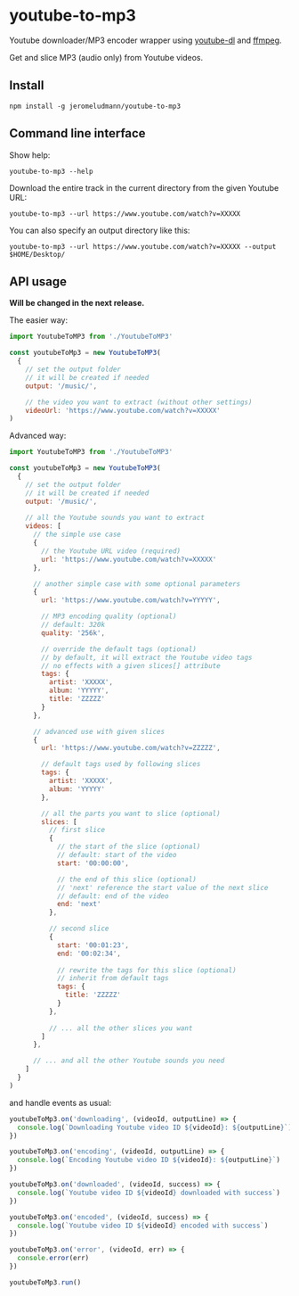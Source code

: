 # youtube-to-mp3

Youtube downloader/MP3 encoder wrapper using [youtube-dl](https://github.com/rg3/youtube-dl/) and [ffmpeg](https://ffmpeg.org/).

Get and slice MP3 (audio only) from Youtube videos.

## Install

```
npm install -g jeromeludmann/youtube-to-mp3
```

## Command line interface

Show help:
```
youtube-to-mp3 --help
```

Download the entire track in the current directory from the given Youtube URL:
```
youtube-to-mp3 --url https://www.youtube.com/watch?v=XXXXX
```
You can also specify an output directory like this:
```
youtube-to-mp3 --url https://www.youtube.com/watch?v=XXXXX --output $HOME/Desktop/
```

## API usage

**Will be changed in the next release.**

The easier way:

```javascript
import YoutubeToMP3 from './YoutubeToMP3'

const youtubeToMp3 = new YoutubeToMP3(
  {
    // set the output folder
    // it will be created if needed
    output: '/music/',

    // the video you want to extract (without other settings)
    videoUrl: 'https://www.youtube.com/watch?v=XXXXX'
)
```

Advanced way:

```javascript
import YoutubeToMP3 from './YoutubeToMP3'

const youtubeToMp3 = new YoutubeToMP3(
  {
    // set the output folder
    // it will be created if needed
    output: '/music/',
    
    // all the Youtube sounds you want to extract
    videos: [
      // the simple use case
      {
        // the Youtube URL video (required)
        url: 'https://www.youtube.com/watch?v=XXXXX'
      },

      // another simple case with some optional parameters
      {
        url: 'https://www.youtube.com/watch?v=YYYYY',

        // MP3 encoding quality (optional)
        // default: 320k
        quality: '256k',

        // override the default tags (optional)
        // by default, it will extract the Youtube video tags
        // no effects with a given slices[] attribute
        tags: {
          artist: 'XXXXX',
          album: 'YYYYY',
          title: 'ZZZZZ'
        }
      },

      // advanced use with given slices
      {
        url: 'https://www.youtube.com/watch?v=ZZZZZ',

        // default tags used by following slices
        tags: {
          artist: 'XXXXX',
          album: 'YYYYY'
        },

        // all the parts you want to slice (optional)
        slices: [
          // first slice
          {
            // the start of the slice (optional)
            // default: start of the video
            start: '00:00:00',

            // the end of this slice (optional)
            // 'next' reference the start value of the next slice
            // default: end of the video
            end: 'next'
          },

          // second slice
          {
            start: '00:01:23',
            end: '00:02:34',
            
            // rewrite the tags for this slice (optional)
            // inherit from default tags
            tags: {
              title: 'ZZZZZ'
            }
          },
          
          // ... all the other slices you want
        ]
      },

      // ... and all the other Youtube sounds you need
    ]
  }
)
```

and handle events as usual:

```javascript
youtubeToMp3.on('downloading', (videoId, outputLine) => {
  console.log(`Downloading Youtube video ID ${videoId}: ${outputLine}`)
})

youtubeToMp3.on('encoding', (videoId, outputLine) => {
  console.log(`Encoding Youtube video ID ${videoId}: ${outputLine}`)
})

youtubeToMp3.on('downloaded', (videoId, success) => {
  console.log(`Youtube video ID ${videoId} downloaded with success`)
})

youtubeToMp3.on('encoded', (videoId, success) => {
  console.log(`Youtube video ID ${videoId} encoded with success`)
})

youtubeToMp3.on('error', (videoId, err) => {
  console.error(err)
})

youtubeToMp3.run()
```
